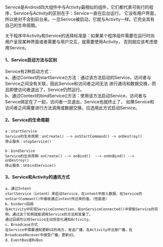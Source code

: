 Service是Android四大组件中与Activity最相似的组件，它们都代表可执行的程序，Service与Activity的区别在于：Service一直在后台运行，
它没有用户界面，所以绝对不会到前台来。一旦Serivce被启动，它就与Activity一样。它完全具有自己的生命周期。

关于程序中Activity和Service的选择标准是：如果某个程序组件需要在运行时向用户呈现某种界面或者需要与用户交互，就需要使用Activity，
否则就应该考虑使用Service。

#### 1、Service启动方法与区别
  Service有2种启动方式：                
    a、通过Context的startService()方法：通过该方法启动的Service，访问者与Service之间没有关联，因此Service和访问者之间无法
    进行通讯和数据交换，而且即使访问者退出了，Service仍然运行。               
    b、通过Context的bindService()方法：使用该方法启动Service，访问者与Service绑定在了一起，访问者一旦退出，Service也就终止了，
    如果Service和访问者之间需要进行方法调用或数据交换，应选用此方式启动Service。
    
#### 2、Service的生命周期               
    a：startService 
    Service的生命周期：onCreate() --> onStartCommand() -> onDestroy()
    停止服务：stopService()
    
    b：bindService
    Service的生命周期 onCreate() --> onBind()  --> onUnBind() --> onDestroy()
    停止服务：UnbindService()
    
#### 3、Service和Activity的通讯方式
    a、通过Intent
    startService（intent）来启动Service，在intent中放入数据，在Service的onStartCommant()中接收通过intent传过来的值。（性能差）
    b、binder+回调
    在Activity中实现ServiceConnection，在onServiceConnected()中获取Service的实例，通过这个实例就能调用Service的方法和变量了。
    通过回调可以将Service主动将变化通知Activity。
    c、Broadcase方式
    在Service中需要通知更新UI的地方，发送广播，在Activity中注册广播，在BroadcaseRecever中接受广播，更新UI。
    d、EventBus或RxBus
